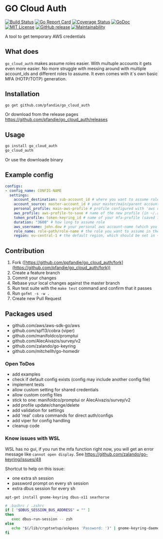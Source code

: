 # GO Cloud Auth

[![Build Status](https://api.travis-ci.org/pfandie/go_cloud_auth.svg?branch=master)](https://travis-ci.org/pfandie/go_cloud_auth)
[![Go Report Card](https://goreportcard.com/badge/github.com/pfandie/go_cloud_auth)](https://goreportcard.com/report/github.com/pfandie/go_cloud_auth)
[![Coverage Status](https://coveralls.io/repos/github/pfandie/go_cloud_auth/badge.svg?branch=master)](https://coveralls.io/github/pfandie/go_cloud_auth?branch=master)
[![GoDoc](https://img.shields.io/badge/godoc-reference-5272B4.svg)](https://pkg.go.dev/github.com/pfandie/go_cloud_auth)
[![MIT License](https://img.shields.io/badge/license-Apache-blueviolet.svg)][license]
[![GitHub release](https://img.shields.io/github/release/pfandie/go_cloud_auth.svg)][release]
[![Maintainability](https://api.codeclimate.com/v1/badges/3f963565edd4aa310d27/maintainability)][maintain]

[release]: https://github.com/pfandie/go_cloud_auth/releases
[license]: https://github.com/pfandie/go_cloud_auth/blob/master/LICENSE
[maintain]: https://codeclimate.com/github/pfandie/go_cloud_auth/maintainability

A tool to get temporary AWS credentials

## What does

`go_cloud_auth` makes assume roles easier. With multuple accounts it gets even more easier. No more struggle with messing around with multiple account_ids and different roles to assume. It even comes with it´s own basic MFA (HOTP/TOTP) generation.

## Installation

```bash
go get github.com/pfandie/go_cloud_auth
```

Or download from the release pages <https://github.com/pfandie/go_cloud_auth/releases>

## Usage

```bash
go install go_cloud_auth
go_cloud_auth
```

Or use the downloade binary

## Example config

```yaml
configs:
- config_name: CONFIG-NAME
  settings:
    account_destination: sub-account_id # where you want to assume role in
    account_source: master-account_id # your master/main/parent account
    personal_profile: main-aws-profile # profile configured with 'aws configure' (most likely it´s default in ~/.aws/credentials)
    aws_profile: aws-profile-to-save # name of the new profile (in ~/.aws/credentials, will be shown on profile select)
    token_profile: token-keyring_id # name of your mfa-profile (saved in os-keyring)
    duration: "3600" # how long to assume role
    aws_username: john.dow # your personal aws account-name (which you use to login in aws console ui)
    role_name: role-path/role-name # the role you want to assume in the sub-account
    region: eu-central-1 # the default region, which should be set in ~/.aws/config
```

## Contribution

1. Fork ([https://github.com/ppfandie/go_cloud_auth/fork](https://github.com/pfandie/go_cloud_auth/fork))
2. Create a feature branch
3. Commit your changes
4. Rebase your local changes against the master branch
5. Run test suite with the `make test` command and confirm that it passes
6. Run `gofmt -s -w .`
7. Create new Pull Request

## Packages used

- github.com/aws/aws-sdk-go/aws
- github.com/spf13/cobra (viper)
- github.com/manifoldco/promptui
- github.com/AlecAivazis/survey/v2
- github.com/zalando/go-keyring
- github.com/mitchellh/go-homedir

### Open ToDos

- add examples
- check if default config exists (config may include another config file)
- implement tests
- allow custom setting for shared credentials
- allow custom config files
- stick to one: manifoldco/promptui or AlecAivazis/survey/v2
- add profile update/change/delete
- add validation for settings
- add 'real' cobra commands for direct auth/configs
- add viper for config handling
- cleanup code

### Know issues with WSL

WSL has no gui, if you run the mfa function right now, you will get an error message like `cannot open display`.
See <https://github.com/zalando/go-keyring/issues/48>

Shortcut to help on this issue:
* one extra sh session
* password prompt on every sh session
* extra dbus session for every sh

`apt-get install gnome-keyring dbus-x11 searhorse`

```bash
# .bashrc / .zshrc
if [ "$DBUS_SESSION_BUS_ADDRESS" = "" ]
then
   exec dbus-run-session -- zsh
else
   echo "$(/lib/cryptsetup/askpass 'Password: ')" | gnome-keyring-daemon --unlock
fi
```
